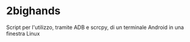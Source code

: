 # 2bighands
Script per l'utilizzo, tramite ADB e scrcpy, di un terminale Android in una finestra Linux 
